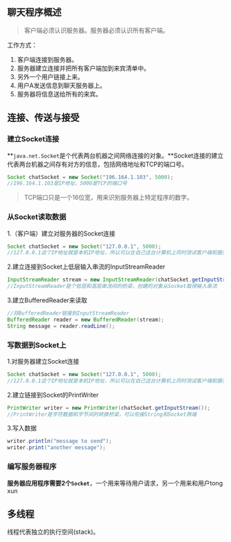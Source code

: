## 聊天程序概述
>客户端必须认识服务器。服务器必须认识所有客户端。

工作方式：
1. 客户端连接到服务器。
2. 服务器建立连接并把所有客户端加到来宾清单中。
3. 另外一个用户链接上来。
4. 用户A发送信息到聊天服务器上。
5. 服务器将信息送给所有的来宾。

## 连接、传送与接受
### 建立Socket连接
**`java.net.Socket`是个代表两台机器之间网络连接的对象。**Socket连接的建立代表两台机器之间存有对方的信息，包括网络地址和TCP的端口号。

```java
Socket chatSocket = new Socket("196.164.1.103", 5000);
//196.164.1.103是IP地址，5000是TCP的端口号
```

>TCP端口只是一个16位宽，用来识别服务器上特定程序的数字。

### 从Socket读取数据

1.（客户端）建立对服务器的Socket连接

```java
Socket chatSocket = new Socket("127.0.0.1", 5000);
//127.0.0.1这个IP地址就是本机IP地址，所以可以在自己这台计算机上同时测试客户端和服务器
```

2.建立连接到Socket上低层输入串流的InputStreamReader

```java
InputStreamReader stream = new InputStreamReader(chatSocket.getInputStream());
//InputStreamReader是个低层和高层串流间的桥梁，创建的对象从Socket取得输入串流
```

3.建立BufferedReader来读取

```java
//将BufferedReader链接到InputStreamReader
BufferedReader reader = new BufferedReader(stream);
String message = reader.readLine();
```

### 写数据到Socket上

1.对服务器建立Socket连接

```java
Socket chatSocket = new Socket("127.0.0.1", 5000);
//127.0.0.1这个IP地址就是本机IP地址，所以可以在自己这台计算机上同时测试客户端和服务器
```

2.建立链接到Socket的PrintWriter

```java
PrintWriter writer = new PrintWriter(chatSocket.getInputStream());
//PrintWriter是字符数据和字节间的转换桥梁，可以衔接String和Socket两端
```

3.写入数据

```java
writer.println("message to send");
writer.print("another message");
```

### 编写服务器程序

**服务器应用程序需要2个`Socket`**，一个用来等待用户请求，另一个用来和用户tong xun

## 多线程
线程代表独立的执行空间(stack)。